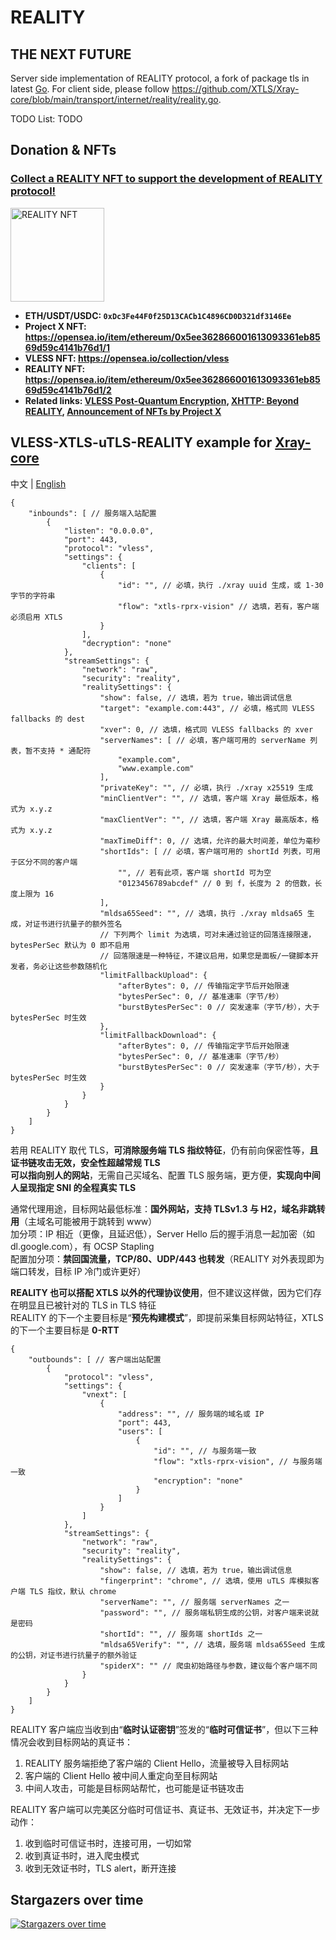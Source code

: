# REALITY

## THE NEXT FUTURE

Server side implementation of REALITY protocol, a fork of package tls in latest [Go](https://github.com/golang/go/tree/master/src/crypto/tls).
For client side, please follow https://github.com/XTLS/Xray-core/blob/main/transport/internet/reality/reality.go.  

TODO List: TODO

## Donation & NFTs

### [Collect a REALITY NFT to support the development of REALITY protocol!](https://opensea.io/item/ethereum/0x5ee362866001613093361eb8569d59c4141b76d1/2)

[<img alt="REALITY NFT" width="150px" src="https://raw2.seadn.io/ethereum/0x5ee362866001613093361eb8569d59c4141b76d1/b0b1721cf5f4c367584e223bb0805f/37b0b1721cf5f4c367584e223bb0805f.svg" />](https://opensea.io/item/ethereum/0x5ee362866001613093361eb8569d59c4141b76d1/2)

- **ETH/USDT/USDC: `0xDc3Fe44F0f25D13CACb1C4896CD0D321df3146Ee`**
- **Project X NFT: https://opensea.io/item/ethereum/0x5ee362866001613093361eb8569d59c4141b76d1/1**
- **VLESS NFT: https://opensea.io/collection/vless**
- **REALITY NFT: https://opensea.io/item/ethereum/0x5ee362866001613093361eb8569d59c4141b76d1/2**
- **Related links: [VLESS Post-Quantum Encryption](https://github.com/XTLS/Xray-core/pull/5067), [XHTTP: Beyond REALITY](https://github.com/XTLS/Xray-core/discussions/4113), [Announcement of NFTs by Project X](https://github.com/XTLS/Xray-core/discussions/3633)**

## VLESS-XTLS-uTLS-REALITY example for [Xray-core](https://github.com/XTLS/Xray-core)

中文 | [English](README.en.md)

```json5
{
    "inbounds": [ // 服务端入站配置
        {
            "listen": "0.0.0.0",
            "port": 443,
            "protocol": "vless",
            "settings": {
                "clients": [
                    {
                        "id": "", // 必填，执行 ./xray uuid 生成，或 1-30 字节的字符串
                        "flow": "xtls-rprx-vision" // 选填，若有，客户端必须启用 XTLS
                    }
                ],
                "decryption": "none"
            },
            "streamSettings": {
                "network": "raw",
                "security": "reality",
                "realitySettings": {
                    "show": false, // 选填，若为 true，输出调试信息
                    "target": "example.com:443", // 必填，格式同 VLESS fallbacks 的 dest
                    "xver": 0, // 选填，格式同 VLESS fallbacks 的 xver
                    "serverNames": [ // 必填，客户端可用的 serverName 列表，暂不支持 * 通配符
                        "example.com",
                        "www.example.com"
                    ],
                    "privateKey": "", // 必填，执行 ./xray x25519 生成
                    "minClientVer": "", // 选填，客户端 Xray 最低版本，格式为 x.y.z
                    "maxClientVer": "", // 选填，客户端 Xray 最高版本，格式为 x.y.z
                    "maxTimeDiff": 0, // 选填，允许的最大时间差，单位为毫秒
                    "shortIds": [ // 必填，客户端可用的 shortId 列表，可用于区分不同的客户端
                        "", // 若有此项，客户端 shortId 可为空
                        "0123456789abcdef" // 0 到 f，长度为 2 的倍数，长度上限为 16
                    ],
                    "mldsa65Seed": "", // 选填，执行 ./xray mldsa65 生成，对证书进行抗量子的额外签名
                    // 下列两个 limit 为选填，可对未通过验证的回落连接限速，bytesPerSec 默认为 0 即不启用
                    // 回落限速是一种特征，不建议启用，如果您是面板/一键脚本开发者，务必让这些参数随机化
                    "limitFallbackUpload": {
                        "afterBytes": 0, // 传输指定字节后开始限速
                        "bytesPerSec": 0, // 基准速率（字节/秒）
                        "burstBytesPerSec": 0 // 突发速率（字节/秒），大于 bytesPerSec 时生效
                    },
                    "limitFallbackDownload": {
                        "afterBytes": 0, // 传输指定字节后开始限速
                        "bytesPerSec": 0, // 基准速率（字节/秒）
                        "burstBytesPerSec": 0 // 突发速率（字节/秒），大于 bytesPerSec 时生效
                    }
                }
            }
        }
    ]
}
```

若用 REALITY 取代 TLS，**可消除服务端 TLS 指纹特征**，仍有前向保密性等，**且证书链攻击无效，安全性超越常规 TLS**  
**可以指向别人的网站**，无需自己买域名、配置 TLS 服务端，更方便，**实现向中间人呈现指定 SNI 的全程真实 TLS**  

通常代理用途，目标网站最低标准：**国外网站，支持 TLSv1.3 与 H2，域名非跳转用**（主域名可能被用于跳转到 www）  
加分项：IP 相近（更像，且延迟低），Server Hello 后的握手消息一起加密（如 dl.google.com），有 OCSP Stapling  
配置加分项：**禁回国流量，TCP/80、UDP/443 也转发**（REALITY 对外表现即为端口转发，目标 IP 冷门或许更好）  

**REALITY 也可以搭配 XTLS 以外的代理协议使用**，但不建议这样做，因为它们存在明显且已被针对的 TLS in TLS 特征  
REALITY 的下一个主要目标是“**预先构建模式**”，即提前采集目标网站特征，XTLS 的下一个主要目标是 **0-RTT**  

```json5
{
    "outbounds": [ // 客户端出站配置
        {
            "protocol": "vless",
            "settings": {
                "vnext": [
                    {
                        "address": "", // 服务端的域名或 IP
                        "port": 443,
                        "users": [
                            {
                                "id": "", // 与服务端一致
                                "flow": "xtls-rprx-vision", // 与服务端一致
                                "encryption": "none"
                            }
                        ]
                    }
                ]
            },
            "streamSettings": {
                "network": "raw",
                "security": "reality",
                "realitySettings": {
                    "show": false, // 选填，若为 true，输出调试信息
                    "fingerprint": "chrome", // 选填，使用 uTLS 库模拟客户端 TLS 指纹，默认 chrome
                    "serverName": "", // 服务端 serverNames 之一
                    "password": "", // 服务端私钥生成的公钥，对客户端来说就是密码
                    "shortId": "", // 服务端 shortIds 之一
                    "mldsa65Verify": "", // 选填，服务端 mldsa65Seed 生成的公钥，对证书进行抗量子的额外验证
                    "spiderX": "" // 爬虫初始路径与参数，建议每个客户端不同
                }
            }
        }
    ]
}
```

REALITY 客户端应当收到由“**临时认证密钥**”签发的“**临时可信证书**”，但以下三种情况会收到目标网站的真证书：

1. REALITY 服务端拒绝了客户端的 Client Hello，流量被导入目标网站
2. 客户端的 Client Hello 被中间人重定向至目标网站
3. 中间人攻击，可能是目标网站帮忙，也可能是证书链攻击

REALITY 客户端可以完美区分临时可信证书、真证书、无效证书，并决定下一步动作：

1. 收到临时可信证书时，连接可用，一切如常
2. 收到真证书时，进入爬虫模式
3. 收到无效证书时，TLS alert，断开连接

## Stargazers over time

[![Stargazers over time](https://starchart.cc/XTLS/REALITY.svg)](https://starchart.cc/XTLS/REALITY)
